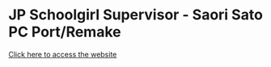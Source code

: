 # JP Schoolgirl Supervisor - Saori Sato PC Port/Remake

[Click here to access the website](https://occultastic.github.io/JP4S-Web/)

